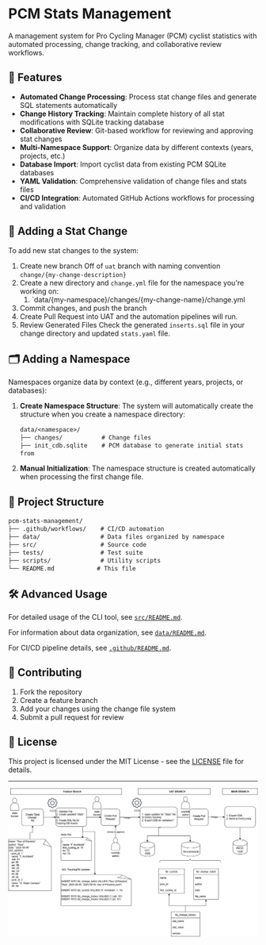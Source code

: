 # PCM Stats Management

A management system for Pro Cycling Manager (PCM) cyclist statistics with automated processing, change tracking, and collaborative review workflows.

## 🌟 Features

- **Automated Change Processing**: Process stat change files and generate SQL statements automatically
- **Change History Tracking**: Maintain complete history of all stat modifications with SQLite tracking database
- **Collaborative Review**: Git-based workflow for reviewing and approving stat changes
- **Multi-Namespace Support**: Organize data by different contexts (years, projects, etc.)
- **Database Import**: Import cyclist data from existing PCM SQLite databases
- **YAML Validation**: Comprehensive validation of change files and stats files
- **CI/CD Integration**: Automated GitHub Actions workflows for processing and validation


## 📝 Adding a Stat Change

To add new stat changes to the system:

1. Create new branch Off of `uat` branch with naming convention `change/{my-change-description}`
2. Create a new directory and `change.yml` file for the namespace you're working on:
   1.  `data/{my-namespace}/changes/{my-change-name}/change.yml
3. Commit changes, and push the branch
4. Create Pull Request into UAT and the automation pipelines will run.
5. Review Generated Files Check the generated `inserts.sql` file in your change directory and updated `stats.yaml` file.

## 🗂️ Adding a Namespace

Namespaces organize data by context (e.g., different years, projects, or databases):

1. **Create Namespace Structure**: The system will automatically create the structure when you create a namespace directory:
   ```
   data/<namespace>/
   ├── changes/           # Change files
   ├── init_cdb.sqlite    # PCM database to generate initial stats from
   ```

2. **Manual Initialization**: The namespace structure is created automatically when processing the first change file.

## 📁 Project Structure

```
pcm-stats-management/
├── .github/workflows/    # CI/CD automation
├── data/                 # Data files organized by namespace
├── src/                  # Source code
├── tests/                # Test suite
├── scripts/              # Utility scripts
└── README.md            # This file
```

## 🛠️ Advanced Usage

For detailed usage of the CLI tool, see [`src/README.md`](src/README.md).

For information about data organization, see [`data/README.md`](data/README.md).

For CI/CD pipeline details, see [`.github/README.md`](.github/README.md).

## 🤝 Contributing

1. Fork the repository
2. Create a feature branch
3. Add your changes using the change file system
4. Submit a pull request for review

## 📄 License

This project is licensed under the MIT License - see the [LICENSE](LICENSE) file for details.

---

![Project Workflow](flow_img.jpg)